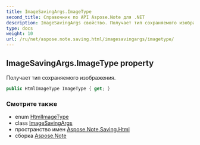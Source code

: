 ```yaml
---
title: ImageSavingArgs.ImageType
second_title: Справочник по API Aspose.Note для .NET
description: ImageSavingArgs свойство. Получает тип сохраняемого изображения.
type: docs
weight: 10
url: /ru/net/aspose.note.saving.html/imagesavingargs/imagetype/
---
```

## ImageSavingArgs.ImageType property

Получает тип сохраняемого изображения.

```csharp
public HtmlImageType ImageType { get; }
```

### Смотрите также

* enum [HtmlImageType](../../htmlimagetype/)
* class [ImageSavingArgs](../)
* пространство имен [Aspose.Note.Saving.Html](../../imagesavingargs/)
* сборка [Aspose.Note](../../../)


